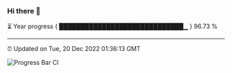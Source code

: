 ### Hi there 👋

⏳ Year progress { █████████████████████████████▁ } 96.73 %

---

⏰ Updated on Tue, 20 Dec 2022 01:36:13 GMT

![Progress Bar CI](https://github.com/ZhaoGui/ZhaoGui/workflows/Progress%20Bar%20CI/badge.svg)

